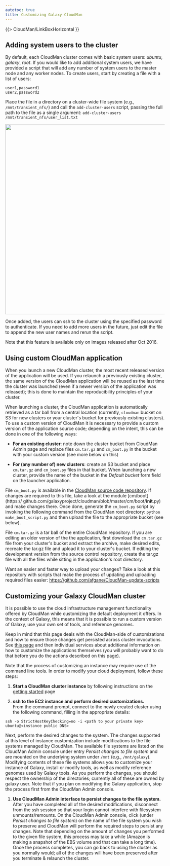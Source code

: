 ```yaml
---
autotoc: true
title: Customizing Galaxy CloudMan
---
```


{{> CloudMan/LinkBoxHorizontal }}

## Adding system users to the cluster

By default, each CloudMan cluster comes with basic system users: *ubuntu*,
*galaxy*, *root*. If you would like to add additional system users, we have
provided a script that will add any number of system users to the master node
and any worker nodes. To create users, start by creating a file with a list of
users:

```
user1,password1
user2,password2
```

Place the file in a directory on a cluster-wide file system (e.g.,
`/mnt/transient_nfs/`) and call the `add-cluster-users` script, passing the
full path to the file as a single argument: `add-cluster-users
/mnt/transient_nfs/user_list.txt`

<div class='center'>
<a href='add-system-users.png'><img src="add-system-users.png" alt="" width=600 /></a>
</div>

Once added, the users can ssh to the cluster using the specified password to
authenticate. If you need to add more users in the future, just edit the file
to append the new user names and rerun the script.

Note that this feature is available only on images released after Oct 2016.

## Using custom CloudMan application

When you launch a new CloudMan cluster, the most recent released version of the
application will be used. If you relaunch a previously existing cluster, the
same version of the CloudMan application will be reused as the last time the
cluster was launched (even if a newer version of the application was released);
this is done to maintain the reproducibility principles of your cluster.

When launching a cluster, the CloudMan application is automatically retrieved
as a tar ball from a central location (currently, `cloudman` bucket on S3 for
new clusters or your cluster's bucket for previously existing clusters). To use
a custom version of CloudMan it is necessary to provide a custom version of the
application source code; depending on the intent, this can be done in one of
the following ways:

* **For an existing cluster**: note down the cluster bucket from CloudMan Admin
page and replace files `cm.tar.gz` and `cm_boot.py` in the bucket with your
custom version (see more below on this)

* **For (any number of) new clusters**: create an S3 bucket and place
`cm.tar.gz` and `cm_boot.py` files in that bucket. When launching a new
cluster, provide the name of the bucket in the *Default bucket* form field on
the launcher application.

File `cm_boot.py` is available in the [CloudMan source code repository](https://github.com/galaxyproject/cloudman/blob/master/cm_boot.py).
If changes are required to this file, take a look at the module
[cm/boot](https:// github.com/galaxyproject/cloudman/blob/master/cm/boot/__init__.py)
and make changes there. Once done, generate the `cm_boot.py` script by invoking
the following command from the CloudMan root directory: `python
make_boot_script.py` and then upload the file to the appropriate bucket (see
below).

File `cm.tar.gz` is a tar ball of the entire CloudMan repository. If you are
editing an older version of the the application, first download the `cm.tar.gz`
file from your cluster's bucket and extract the archive, make desired edits,
recreate the tar.gz file and upload it to your cluster's bucket. If editing the
development version from the source control repository, create the tar.gz file
with all the files while sitting in the application's root directory.

Want an easier and faster way to upload your changes? Take a look at this
repository with scripts that make the process of updating and uploading
required files easier: https://github.com/afgane/CloudMan-update-scripts

## Customizing your Galaxy CloudMan cluster

It is possible to use the cloud infrastructure management functionality offered
by CloudMan while customizing the default deployment it offers. In the context
of Galaxy, this means that it is possible to run a custom version of Galaxy,
use your own set of tools, and reference genomes.

Keep in mind that this page deals with the CloudMan-side of customizations and
how to ensure those changes get persisted across cluster invocations. See
[this page](/src/cloudman/services/index.md) and then individual
services about additional information on how to customize the applications
themselves (you will probably want to do that before you do the actions
described on this page).

Note that the process of customizing an instance may require use of the command line tools. In order to modify your cloud deployment, follow these steps:

1. **Start a CloudMan cluster instance** by following instructions on the
[getting started](/src/cloudman/getting-started/index.md) page

1. **ssh to the EC2 instance and perform desired customizations.**<br />
From the command prompt, connect to the newly created cluster using the
following command, filling in the appropriate details:
```
ssh -o StrictHostKeyChecking=no -i <path to your private key> ubuntu@<instance public DNS>
```
Next, perform the desired changes to the system. The changes supported at this
level of instance customization include modifications to the file systems
managed by CloudMan. The available file systems are listed on the CloudMan
Admin console under entry *Persist changes to file system* and are mounted on
the underlying system under `/mnt` (e.g., `/mnt/galaxy`). Modifying contents of
these file systems allows you to customize your instance of Galaxy, install or
modify tools, as well as modify reference genomes used by Galaxy tools. As you
perform the changes, you should respect the ownership of the directories;
currently all of these are owned by galaxy user. Note that if you plan on
modifying the Galaxy application, stop the process first from the CloudMan
Admin console.

1. **Use CloudMan Admin interface to persist changes to the file system.**<br />
After you have completed all of the desired modifications, disconnect from the
ssh session so that your login cannot interfere with filesystem
unmounts/remounts. On the CloudMan Admin console, click (under *Persist changes
to file system*) on the name of the file system you wish to preserve and
CloudMan will perform the required steps to persist any changes. Note that
depending on the amount of changes you performed to the given file system, this
process may take a while (Amazon is making a snapshot of the EBS volume and
that can take a long time). Once the process completes, you can go back to
using the cluster as you normally would; all of the changes will have been
preserved after you terminate & relaunch the cluster.
